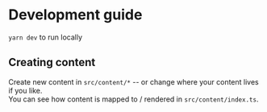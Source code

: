 # Development guide

`yarn dev` to run locally

## Creating content

Create new content in `src/content/*` -- or change where your content lives if you like.  
You can see how content is mapped to / rendered in `src/content/index.ts`.

